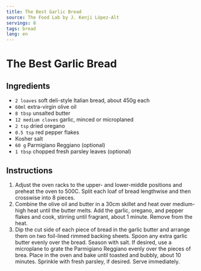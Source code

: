 ```yaml
---
title: The Best Garlic Bread
source: The Food Lab by J. Kenji López-Alt
servings: 8
tags: bread
lang: en
---
```


# The Best Garlic Bread

## Ingredients

- `2 loaves` soft deli-style Italian bread, about 450g each
- `60ml` extra-virgin olive oil
- `8 tbsp` unsalted butter
- `12 medium cloves` garlic, minced or microplaned
- `2 tsp` dried oregano
- `0.5 tsp` red pepper flakes
- Kosher salt
- `60 g` Parmigiano Reggiano (optional)
- `1 tbsp` chopped fresh parsley leaves (optional)

## Instructions

1. Adjust the oven racks to the upper- and lower-middle positions and preheat the oven to 500C. Split each loaf of bread lengthwise and then crosswise into 8 pieces.
1. Combine the olive oil and butter in a 30cm skillet and heat over medium-high heat until the butter melts. Add the garlic, oregano, and pepper flakes and cook, stirring until fragrant, about 1 minute. Remove from the heat.
1. Dip the cut side of each piece of bread in the garlic butter and arrange them on two foil-lined rimmed backing sheets. Spoon any extra garlic butter evenly over the bread. Season with salt. If desired, use a microplane to grate the Parmigiano Reggiano evenly over the pieces of brea. Place in the oven and bake until toasted and bubbly, about 10 minutes. Sprinkle with fresh parsley, if desired. Serve immediately.
